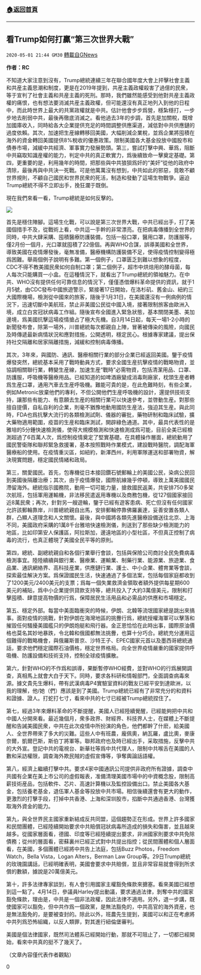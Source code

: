 ###  [:house:返回首頁](https://github.com/ourhimalayas/txt)
---

## 看Trump如何打贏“第三次世界大戰”
`2020-05-01 21:44 GM30` [轉載自GNews](https://gnews.org/zh-hant/191443/)

**作者：RC**

不知道大家注意到沒有，Trump總統連續三年在聯合國年度大會上抨擊社會主義和共産主義思潮和制度，更是在2019年提到，共産主義政權殺害了過億的民衆，等于宣判了社會主義和共産主義的死刑。那時，我們雖然能感受到他對共産主義政權的痛恨，也有想法要消滅共産主義政權，但可能還沒有真正地列入到他的日程中，而此時世界上最大的共黨政權就是中共。估計他會步步爲營，穩紮穩打，一步步地去削弱中共，最後再徹底消滅之。看他過去3年的步調，首先是加關稅，既增加國庫收入，同時給各大企業提供充足的時間調整供應渠道，減低對中共供應鏈的過度依賴。其次，加速把生産線轉移回美國，大幅削減企業稅，並爲企業將囤積在海外的資金轉回美國提供8%稅收的優惠政策。限制美國各大基金投放中國股市和債券市場，減緩中共經濟、軍事實力發展勢頭。第三，嘗試打擊中興、華爲，阻斷中共竊取知識産權的能力，判定中共的真正軟實力，爲後續致命一擊奠定基礎。第四，更重要的是，利用幾年的時間，把那些與中共狼狽爲奸的“美奸”從他的政府中清除，最後再與中共決一死戰。可是他萬萬沒有想到，中共如此的邪惡，竟敢不顧世界規則，不顧自己國民和世界民衆的死活，制造和發動了這場生物戰爭。逼迫Trump總統不得不立即出手，挽狂瀾于既倒。

現在我們來看一看，Trump總統是如何反擊的。

![](https://s3.amazonaws.com/gnews-media-offload/wp-content/uploads/2020/05/01213843/image0-1.png)

首先是穩住陣腳。這場生化戰，可以說是第三次世界大戰，中共已經出手，打了美國個措手不及，從戰術上看，中共這一手幹的非常漂亮。在把病毒傳播到全世界的同時，中共大肆采購、囤積醫療防護裝備，包括一般口罩，醫用口罩，防護服等，僅2月份一個月，光口罩就囤積了22億個。再與WHO合謀，誤導美國和全世界，導致美國在疫情爆發後，毫無准備，醫療機構防護裝備不足，使得疫情控制變得極爲困難。舉兩個例子說明有多難。第一個例子，口罩匮乏到難以想象的程度，CDC不得不教美國民衆如何自制口罩；第二個例子，超市中烘焙用的酵母菌，每人每次只能購買一小盒。在這種情況下，就看出了Trump總統的領袖魅力。在中共、WHO沒有提供任何可靠信息的情況下，僅僅憑借爆料革命提供的資訊，就于1月5號，由CDC發布中國旅遊警示，緊接著17日開始，在洛杉矶、舊金山、紐約三大國際機場，檢測從中國來的旅客，隨後于1月31日，在美國還沒有一例病例的情況下，迅速切斷中美航班，禁止非美國公民從中國入境，接著限制旅客由歐洲入境，成立白宮冠狀病毒工作組。隨後宣布全國進入緊急狀態，基本關閉美墨、美加邊境，爲美國抗擊這場疫情搶占了極大先機。自3月14日起，每天一場1-2小時的新聞發布會，除第一場外，川普總統每次都親自上陣，冒著被傳染的風險，向國民及時傳遞最新病情狀況和應對措施，公開透明，穩定民心。根據專家建議，提出保持社交隔離和居家隔離措施，減緩和控制病毒傳播。

其次，3年來，與國防、通訊、醫療相關行業的部分企業已經返回美國。鑒于疫情爆發突然，總統基本采用了戰時動員方式，要求全國生産抗擊疫情的戰略物資，並協調相關聯行業，轉變生産線，加速生産“戰時”必需物資，包括清潔用品、口罩、防護服，呼吸機等醫療用品。已經知道的如啤酒廠變成消毒劑廠家，枕頭生産者轉爲生産口罩，通用汽車去生産呼吸機。難能可貴的是，在此危難時刻，有些企業，例如Metronic放棄他們的專利，不但公開他們生産呼吸機的設計，還提供技術支持，讓那些有能力、有意願去生産的相關行業可以快速參考，並啓動生産。對那些擅自提價，自私自利的企業，則毫不猶豫地動用國防生産法，強迫其生産。與此同時，FDA也爲抗擊大流行的各類檢測試劑、儀器的審批，藥物研制和臨床試驗，擴大藥物適用範圍，疫苗的生産和臨床測試，開辟綠色通道。其中，最具代表性的是雅培的5分鍾快速檢測儀，使得大規模檢測和快速檢測成爲可能，目前全美已經檢測超過了6百萬人次，爲控制疫情奠定了堅實基礎。在具體操作層面，總統動用了國民警衛隊和聯邦緊急救援署，基本按照戰時作業模式，建設戰時醫院，調配海軍醫療船的使用。在疫情重災區，如紐約，新澤西州，利用軍隊運送和部署物資，解決現實問題，穩定國民情緒和政局。

第三，關愛國民。首先，包專機從日本接回鑽石號郵輪上的美國公民，染病公民回到美國後隔離治療；其次，由于疫情爆發，國際航線幾乎停頓，導致上萬美國國民滯留海外。總統指示國務院，動用一切可能力量，搶救國民返美，共安排750多架次航班，包括軍用運輸機，非法移民遣返用專機以及商務包機，從127個國家接回近8萬民衆；再次，針對另一艘遊輪，鑒于已經有遊客患病、死亡但沒有任何國家允許該郵輪靠岸，川普總統親自出馬，安排郵輪停靠佛羅裏達，妥善安置各類人群，凸顯人道理念和人文關懷。最後，與中國將各類先進醫療設備送往北京、上海不同，美國政府采購的1萬8千台雅培快速檢測儀，則送到了那些缺少檢測能力的地區，比如印第安人保護區，阿拉斯加，邊遠地區的小型社區，不但真正控制了病毒的流行，也真正體現了美國全民平等的原則。

第四，總統、副總統親自和各個行業舉行會談，包括與保險公司商討全民免費病毒檢測事宜。陸陸續續與銀行業、醫療業、運輸業、制藥行業、能源業、旅遊業、食品業、通訊網絡界、高科技産業，供應鏈行業、護士、中小企業、體育業等會談，探索最佳解決方案。爲保證國民生活，快速通過了多個法案，包括每個家庭都收到了1200美元/2400美元的支票；爲每一個失業救濟金領取者額外提供每星期600美元的補貼，爲中小企業提供貸款支持等，總共投入了大約3萬億美元，限制和打擊囤積、肆意提高物價的行爲，保障居民生活用品和必需品的供應和市場穩定。

第五、穩定外部。每當中美面臨衝突的時候，伊朗、北韓等流氓國家總是跳出來搞事。面對疫情的挑戰，針對伊朗在海灣地區的挑釁行爲，總統授權海軍可以擊落和摧毀任何騷擾美國艦只的伊朗炮艇和飛行器。金正恩恰恰在此時出事，國際原油價格也莫名其妙地暴跌，令北韓和俄國都無法挑釁，也算十分巧合。總統充分運用這個難得的戰略機會，與俄羅斯普京、沙特王子、EPEC國家元首以及墨西哥總統通話，要求他們穩定國際石油價格，穩定世界格局。向全世界疫情嚴重的國家提供呼吸機、防護設備和技術支持，控制全球疫情擴散。

第六，針對WHO的不作爲和誤導，果斷暫停WHO經費，並對WHO的行爲展開調查，真相馬上就會大白于天下。同時，要求各科研和情報部門，全面調查病毒來源。據文貴先生爆料，帶有武漢病毒P4實驗室資料的戰友已經平安到達歐洲，以我的理解，他/她（們）應該是到了美國。Trump總統已經有了非常充分的和資料和證據、證人。打蛇打七寸，看來中共的七寸已經被Trump總統捏住了。

第七，經過3年來爆料革命的不斷提醒，美國人已經陸續覺醒，已經能夠把中共和中國人分開來看。最近幾個月，衆多政界、財經界、科技界人士，在媒體上不斷提醒和告誡美國民衆，中共在此次疫情中所扮演的角色，他們都幹了什麽，給美國人、全世界帶來了多大的災難。這些人中有班農，龐佩奧，納瓦羅，盧比奧，麥康奈爾，凱爾巴斯，斯伯丁將軍等。聯邦政府也及時已經出手，采取措施，反擊中共的大外宣。登記中共的電視台、新華社等爲中共代理人，限制中共喉舌在美國的人數和采訪權限，調查海外欺民賊的虛假宣傳等，爭奪輿論話語權。

第八，經濟上繼續打擊中共。要求4家中國通訊公司提供非政府所有證據，調查中共國有企業在美上市公司的虛假報表，准備清理美國市場中的中資概念股，限制高薪技術産品，包括軟件、芯片、高速計算機以及監控設備出口。禁止美國各大基金，包括養老基金，退伍軍人基金等投放中共市場。相信後續還會有更大的動作，更激烈的打擊手段，打掉中共香港、上海和深圳股市，掐斷中共通過香港、台灣獲取海外資金的能力。

第九，與全世界民主國家重新結成反共同盟，這個趨勢正在形成。世界上許多國家和民間團體，已經陸續開始要求中共賠償冠狀病毒所造成的損失和傷害，並且越來越多。從國家層面看，德國、印度等已經陸續提出要求，非洲國家則要求中共免除債務；從州的層面看，密蘇裏州已經正式對中共提出指控；從民間團體和個人層面看，在美國，多個團體已經將中共告上法庭，包括Buzz Photos，Freedom Watch，Bella Vista，Logan Alters，Berman Law Group等。29日Trump總統的玫瑰園講話，已經明確表明，美國會要求中共賠償，並且非常容易就會得到所求償的數額，據說是20萬億美元。

第十，許多法律專家談到，有人會引用國家主權豁免條款來搪塞。看來美國已經想到這一點了。4月14日，參議員Harley提出動議，要求通過法律，剝奪中共的國家豁免條款，理由是，中共是一個非法政權，因此法律不適用。另外，退一步講，既使國家可以豁免，但中共作爲一個政黨，是無法豁免的，中共高官的海外資産，也是無法豁免的，是要被查封的。除此以外，班農先生提到，美國可以和正在考慮將中共列爲恐怖組織，以反人類罪，對其進行紐倫堡審判。

美國是個法律國家，既然司法體系已經開始行動，那就不可阻止了，一切都已經開始，看來中共真的挺不了幾天了。

（文章內容僅代表作者觀點）

0
